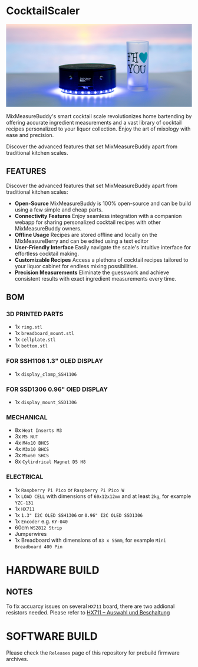 # CocktailScaler

![mixmeasurebuddy](./documentation/images/cropped_A003_11281139_S044.jpg)

MixMeasureBuddy's smart cocktail scale revolutionizes home bartending by offering accurate ingredient measurements and a vast library of cocktail recipes personalized to your liquor collection. Enjoy the art of mixology with ease and precision.

Discover the advanced features that set MixMeasureBuddy apart from traditional kitchen scales.



## FEATURES

Discover the advanced features that set MixMeasureBuddy apart from traditional kitchen scales:

* **Open-Source** MixMeasureBuddy is 100% open-source and can be build using a few simple and cheap parts.
* **Connectivity Features** Enjoy seamless integration with a companion webapp for sharing personalized cocktail recipes with other MixMeasureBuddy owners.
* **Offline Usage** Recipes are stored offline and locally on the MixMeasureBerry and can be edited using a text editor
* **User-Friendly Interface** Easily navigate the scale's intuitive interface for effortless cocktail making.
* **Customizable Recipes** Access a plethora of cocktail recipes tailored to your liquor cabinet for endless mixing possibilities.
* **Precision Measurements** Eliminate the guesswork and achieve consistent results with exact ingredient measurements every time.


## BOM


### 3D PRINTED PARTS

* 1x `ring.stl`
* 1x `breadboard_mount.stl`
* 1x `cellplate.stl`
* 1x `bottom.stl`

### FOR SSH1106 1.3" OLED DISPLAY
* 1x `display_clamp_SSH1106`

### FOR SSD1306 0.96" OlED DISPLAY
* 1x `display_mount_SSD1306`


### MECHANICAL

* 8x `Heat Inserts M3`
* 3x `M5 NUT`
* 4x `M4x10 BHCS`
* 4x `M3x10 BHCS`
* 3x `M5x60 SHCS`
* 8x `Cylindrical Magnet D5 H8`

### ELECTRICAL

* 1x `Raspberry Pi Pico` or `Raspberry Pi Pico W`
* 1x `LOAD CELL` with dimensions of `60x12x12mm` and at least `2kg`, for example `YZC-131`
* 1x `HX711`
* 1x `1.3" I2C OLED SSH1306` or `0.96" I2C OLED SSD1306`
* 1x `Encoder` e.g. `KY-040`
* 60cm `WS2812 Strip`
* Jumperwires
* 1x Breadboard with dimensions of `83 x 55mm`, for example `Mini Breadboard 400 Pin`






# HARDWARE BUILD


## NOTES

To fix accuarcy issues on several `HX711` board, there are two addional resistors needed.
Please refer to [HX711 – Auswahl und Beschaltung](https://beelogger.de/sensoren/waegezellen_hx711/hx711_beschaltung/#:~:text=HX711%20Modul%20Auswahl,Wägezelle%20und%20einen%20einstellbaren%20Messbrückenverstärker.)


# SOFTWARE BUILD

Please check the `Releases` page of this repository for prebuild firmware archives.



## 


